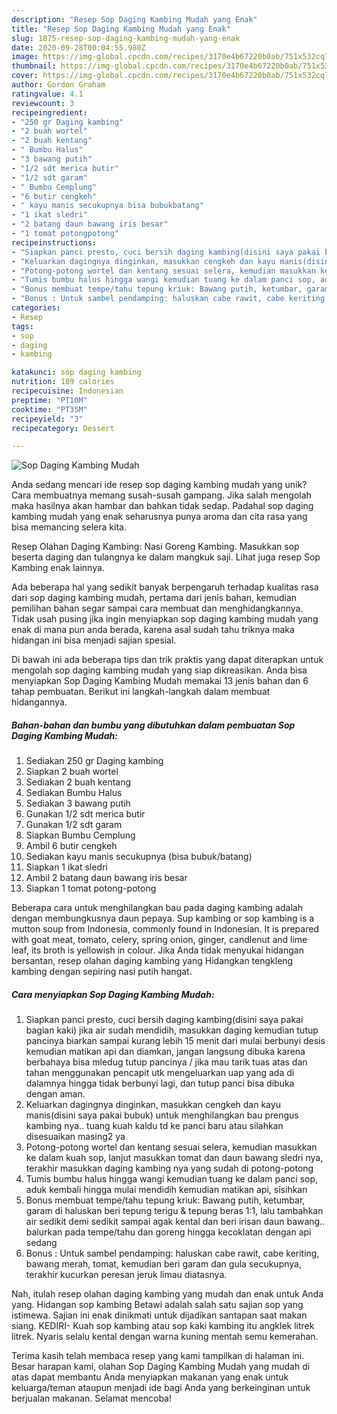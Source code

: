 ```yaml
---
description: "Resep Sop Daging Kambing Mudah yang Enak"
title: "Resep Sop Daging Kambing Mudah yang Enak"
slug: 1875-resep-sop-daging-kambing-mudah-yang-enak
date: 2020-09-28T00:04:55.980Z
image: https://img-global.cpcdn.com/recipes/3170e4b67220b0ab/751x532cq70/sop-daging-kambing-mudah-foto-resep-utama.jpg
thumbnail: https://img-global.cpcdn.com/recipes/3170e4b67220b0ab/751x532cq70/sop-daging-kambing-mudah-foto-resep-utama.jpg
cover: https://img-global.cpcdn.com/recipes/3170e4b67220b0ab/751x532cq70/sop-daging-kambing-mudah-foto-resep-utama.jpg
author: Gordon Graham
ratingvalue: 4.1
reviewcount: 3
recipeingredient:
- "250 gr Daging kambing"
- "2 buah wortel"
- "2 buah kentang"
- " Bumbu Halus"
- "3 bawang putih"
- "1/2 sdt merica butir"
- "1/2 sdt garam"
- " Bumbu Cemplung"
- "6 butir cengkeh"
- " kayu manis secukupnya bisa bubukbatang"
- "1 ikat sledri"
- "2 batang daun bawang iris besar"
- "1 tomat potongpotong"
recipeinstructions:
- "Siapkan panci presto, cuci bersih daging kambing(disini saya pakai bagian kaki) jika air sudah mendidih, masukkan daging kemudian tutup pancinya biarkan sampai kurang lebih 15 menit dari mulai berbunyi desis kemudian matikan api dan diamkan, jangan langsung dibuka karena berbahaya bisa mledug tutup pancinya / jika mau tarik tuas atas dan tahan menggunakan pencapit utk mengeluarkan uap yang ada di dalamnya hingga tidak berbunyi lagi, dan tutup panci bisa dibuka dengan aman."
- "Keluarkan dagingnya dinginkan, masukkan cengkeh dan kayu manis(disini saya pakai bubuk) untuk menghilangkan bau prengus kambing nya.. tuang kuah kaldu td ke panci baru atau silahkan disesuaikan masing2 ya"
- "Potong-potong wortel dan kentang sesuai selera, kemudian masukkan ke dalam kuah sop, lanjut masukkan tomat dan daun bawang sledri nya, terakhir masukkan daging kambing nya yang sudah di potong-potong"
- "Tumis bumbu halus hingga wangi kemudian tuang ke dalam panci sop, aduk kembali hingga mulai mendidih kemudian matikan api, sisihkan"
- "Bonus membuat tempe/tahu tepung kriuk: Bawang putih, ketumbar, garam di haluskan beri tepung terigu &amp; tepung beras 1:1, lalu tambahkan air sedikit demi sedikit sampai agak kental dan beri irisan daun bawang.. balurkan pada tempe/tahu dan goreng hingga kecoklatan dengan api sedang"
- "Bonus : Untuk sambel pendamping: haluskan cabe rawit, cabe keriting, bawang merah, tomat, kemudian beri garam dan gula secukupnya, terakhir kucurkan peresan jeruk limau diatasnya."
categories:
- Resep
tags:
- sop
- daging
- kambing

katakunci: sop daging kambing 
nutrition: 189 calories
recipecuisine: Indonesian
preptime: "PT10M"
cooktime: "PT35M"
recipeyield: "3"
recipecategory: Dessert

---
```



![Sop Daging Kambing Mudah](https://img-global.cpcdn.com/recipes/3170e4b67220b0ab/751x532cq70/sop-daging-kambing-mudah-foto-resep-utama.jpg)

Anda sedang mencari ide resep sop daging kambing mudah yang unik? Cara membuatnya memang susah-susah gampang. Jika salah mengolah maka hasilnya akan hambar dan bahkan tidak sedap. Padahal sop daging kambing mudah yang enak seharusnya punya aroma dan cita rasa yang bisa memancing selera kita.

Resep Olahan Daging Kambing: Nasi Goreng Kambing. Masukkan sop beserta daging dan tulangnya ke dalam mangkuk saji. Lihat juga resep Sop Kambing enak lainnya.

Ada beberapa hal yang sedikit banyak berpengaruh terhadap kualitas rasa dari sop daging kambing mudah, pertama dari jenis bahan, kemudian pemilihan bahan segar sampai cara membuat dan menghidangkannya. Tidak usah pusing jika ingin menyiapkan sop daging kambing mudah yang enak di mana pun anda berada, karena asal sudah tahu triknya maka hidangan ini bisa menjadi sajian spesial.


Di bawah ini ada beberapa tips dan trik praktis yang dapat diterapkan untuk mengolah sop daging kambing mudah yang siap dikreasikan. Anda bisa menyiapkan Sop Daging Kambing Mudah memakai 13 jenis bahan dan 6 tahap pembuatan. Berikut ini langkah-langkah dalam membuat hidangannya.

<!--inarticleads1-->

##### Bahan-bahan dan bumbu yang dibutuhkan dalam pembuatan Sop Daging Kambing Mudah:

1. Sediakan 250 gr Daging kambing
1. Siapkan 2 buah wortel
1. Sediakan 2 buah kentang
1. Sediakan  Bumbu Halus
1. Sediakan 3 bawang putih
1. Gunakan 1/2 sdt merica butir
1. Gunakan 1/2 sdt garam
1. Siapkan  Bumbu Cemplung
1. Ambil 6 butir cengkeh
1. Sediakan  kayu manis secukupnya (bisa bubuk/batang)
1. Siapkan 1 ikat sledri
1. Ambil 2 batang daun bawang iris besar
1. Siapkan 1 tomat potong-potong


Beberapa cara untuk menghilangkan bau pada daging kambing adalah dengan membungkusnya daun pepaya. Sup kambing or sop kambing is a mutton soup from Indonesia, commonly found in Indonesian. It is prepared with goat meat, tomato, celery, spring onion, ginger, candlenut and lime leaf, its broth is yellowish in colour. Jika Anda tidak menyukai hidangan bersantan, resep olahan daging kambing yang Hidangkan tengkleng kambing dengan sepiring nasi putih hangat. 

<!--inarticleads2-->

##### Cara menyiapkan Sop Daging Kambing Mudah:

1. Siapkan panci presto, cuci bersih daging kambing(disini saya pakai bagian kaki) jika air sudah mendidih, masukkan daging kemudian tutup pancinya biarkan sampai kurang lebih 15 menit dari mulai berbunyi desis kemudian matikan api dan diamkan, jangan langsung dibuka karena berbahaya bisa mledug tutup pancinya / jika mau tarik tuas atas dan tahan menggunakan pencapit utk mengeluarkan uap yang ada di dalamnya hingga tidak berbunyi lagi, dan tutup panci bisa dibuka dengan aman.
1. Keluarkan dagingnya dinginkan, masukkan cengkeh dan kayu manis(disini saya pakai bubuk) untuk menghilangkan bau prengus kambing nya.. tuang kuah kaldu td ke panci baru atau silahkan disesuaikan masing2 ya
1. Potong-potong wortel dan kentang sesuai selera, kemudian masukkan ke dalam kuah sop, lanjut masukkan tomat dan daun bawang sledri nya, terakhir masukkan daging kambing nya yang sudah di potong-potong
1. Tumis bumbu halus hingga wangi kemudian tuang ke dalam panci sop, aduk kembali hingga mulai mendidih kemudian matikan api, sisihkan
1. Bonus membuat tempe/tahu tepung kriuk: Bawang putih, ketumbar, garam di haluskan beri tepung terigu &amp; tepung beras 1:1, lalu tambahkan air sedikit demi sedikit sampai agak kental dan beri irisan daun bawang.. balurkan pada tempe/tahu dan goreng hingga kecoklatan dengan api sedang
1. Bonus : Untuk sambel pendamping: haluskan cabe rawit, cabe keriting, bawang merah, tomat, kemudian beri garam dan gula secukupnya, terakhir kucurkan peresan jeruk limau diatasnya.


Nah, itulah resep olahan daging kambing yang mudah dan enak untuk Anda yang. Hidangan sop kambing Betawi adalah salah satu sajian sop yang istimewa. Sajian ini enak dinikmati untuk dijadikan santapan saat makan siang. KEDIRI- Kuah sop kambing atau sop kaki kambing itu angklek litrek litrek. Nyaris selalu kental dengan warna kuning mentah semu kemerahan. 

Terima kasih telah membaca resep yang kami tampilkan di halaman ini. Besar harapan kami, olahan Sop Daging Kambing Mudah yang mudah di atas dapat membantu Anda menyiapkan makanan yang enak untuk keluarga/teman ataupun menjadi ide bagi Anda yang berkeinginan untuk berjualan makanan. Selamat mencoba!
